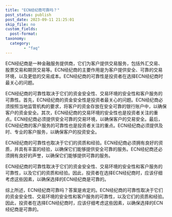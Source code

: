 ```yaml
---
title: "ECN经纪商可靠吗？"
post_status: publish
post_date: 2023-09-11 21:25:01
skip_file: no
custom_fields: 
  post-format: 
taxonomy:
  category:
        - "faq"
---
```


ECN经纪商是一种金融服务提供商，它们为客户提供交易服务，包括外汇交易、股票交易和期货交易等。ECN经纪商的主要作用是为客户提供安全、可靠的交易环境，以及更低的交易成本。ECN经纪商的可靠性是投资者在选择ECN经纪商时最关心的问题。

ECN经纪商的可靠性取决于它们的资金安全性、交易环境的安全性和客户服务的可靠性。首先，ECN经纪商的资金安全性是投资者最关心的问题。ECN经纪商必须按照当地监管机构的要求，将客户的资金存放在安全可靠的银行账户中，以确保客户的资金安全。其次，ECN经纪商的交易环境的安全性也是投资者关注的重点。ECN经纪商必须提供安全可靠的交易环境，以确保客户的交易安全。最后，ECN经纪商的客户服务的可靠性也是投资者关注的重点。ECN经纪商必须提供及时、专业的客户服务，以确保客户的投资安全。

ECN经纪商的可靠性也取决于它们的资质和经验。ECN经纪商必须拥有良好的资质，并具有丰富的经验，以确保它们能够提供安全可靠的服务。ECN经纪商还必须拥有良好的声誉，以确保它们能够提供可靠的服务。

ECN经纪商的可靠性取决于它们的资金安全性、交易环境的安全性和客户服务的可靠性，以及它们的资质和经验。因此，投资者在选择ECN经纪商时，应该仔细考虑这些因素，以确保选择的ECN经纪商是可靠的。

综上所述，ECN经纪商可靠吗？答案是肯定的。ECN经纪商的可靠性取决于它们的资金安全性、交易环境的安全性和客户服务的可靠性，以及它们的资质和经验。因此，投资者在选择ECN经纪商时，应该仔细考虑这些因素，以确保选择的ECN经纪商是可靠的。
